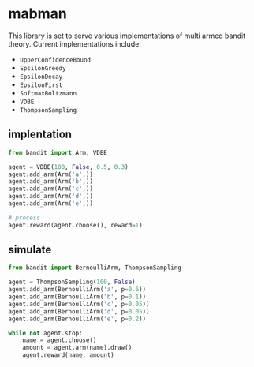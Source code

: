 # mabman

This library is set to serve various implementations of multi armed bandit theory. Current implementations include:
* `UpperConfidenceBound`
* `EpsilonGreedy`
* `EpsilonDecay`
* `EpsilonFirst`
* `SoftmaxBoltzmann`
* `VDBE`
* `ThompsonSampling`

## implentation

```python
from bandit import Arm, VDBE

agent = VDBE(100, False, 0.5, 0.3)
agent.add_arm(Arm('a',))
agent.add_arm(Arm('b',))
agent.add_arm(Arm('c',))
agent.add_arm(Arm('d',))
agent.add_arm(Arm('e',))

# process
agent.reward(agent.choose(), reward=1)

```

## simulate

```python
from bandit import BernoulliArm, ThompsonSampling

agent = ThompsonSampling(100, False)
agent.add_arm(BernoulliArm('a', p=0.6))
agent.add_arm(BernoulliArm('b', p=0.1))
agent.add_arm(BernoulliArm('c', p=0.05))
agent.add_arm(BernoulliArm('d', p=0.05))
agent.add_arm(BernoulliArm('e', p=0.2))

while not agent.stop:
    name = agent.choose()
    amount = agent.arm(name).draw()
    agent.reward(name, amount)
```